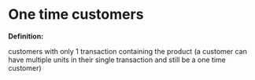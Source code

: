 # One time customers

**Definition:**

customers with only 1 transaction containing the product (a customer can have multiple units in their single transaction and still be a one time customer)
